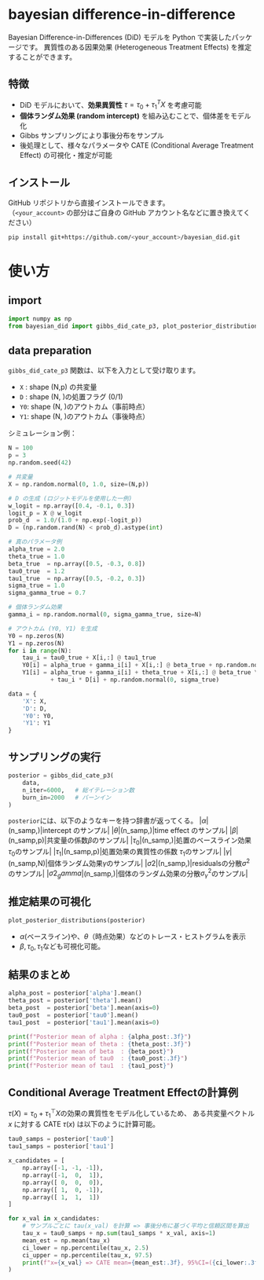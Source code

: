 # bayesian difference-in-difference
Bayesian Difference-in-Differences (DiD) モデルを Python で実装したパッケージです。
異質性のある因果効果 (Heterogeneous Treatment Effects) を推定することができます。

## 特徴
- DiD モデルにおいて、**効果異質性** $`\tau = \tau_0 + \tau_1^T X `$ を考慮可能
- **個体ランダム効果 (random intercept)** を組み込むことで、個体差をモデル化
- Gibbs サンプリングにより事後分布をサンプル
- 後処理として、様々なパラメータや CATE (Conditional Average Treatment Effect) の可視化・推定が可能

## インストール

GitHub リポジトリから直接インストールできます。  
（`<your_account>` の部分はご自身の GitHub アカウント名などに置き換えてください）

```bash
pip install git+https://github.com/<your_account>/bayesian_did.git
```

# 使い方

## import

```python
import numpy as np
from bayesian_did import gibbs_did_cate_p3, plot_posterior_distributions
```

## data preparation
`gibbs_did_cate_p3` 関数は、以下を入力として受け取ります。
- `X` : shape (N,p) の共変量
- `D` : shape (N, )の処置フラグ (0/1)
- `Y0`: shape (N, )のアウトカム（事前時点）
- `Y1`: shape (N, )のアウトカム（事後時点）

シミュレーション例：
``` python
N = 100
p = 3
np.random.seed(42)

# 共変量
X = np.random.normal(0, 1.0, size=(N,p))

# D の生成 (ロジットモデルを使用した一例)
w_logit = np.array([0.4, -0.1, 0.3])
logit_p = X @ w_logit
prob_d  = 1.0/(1.0 + np.exp(-logit_p))
D = (np.random.rand(N) < prob_d).astype(int)

# 真のパラメータ例
alpha_true = 2.0
theta_true = 1.0
beta_true  = np.array([0.5, -0.3, 0.8])
tau0_true  = 1.2
tau1_true  = np.array([0.5, -0.2, 0.3])
sigma_true = 1.0
sigma_gamma_true = 0.7

# 個体ランダム効果
gamma_i = np.random.normal(0, sigma_gamma_true, size=N)

# アウトカム (Y0, Y1) を生成
Y0 = np.zeros(N)
Y1 = np.zeros(N)
for i in range(N):
    tau_i = tau0_true + X[i,:] @ tau1_true
    Y0[i] = alpha_true + gamma_i[i] + X[i,:] @ beta_true + np.random.normal(0, sigma_true)
    Y1[i] = alpha_true + gamma_i[i] + theta_true + X[i,:] @ beta_true \
            + tau_i * D[i] + np.random.normal(0, sigma_true)

data = {
    'X': X,
    'D': D,
    'Y0': Y0,
    'Y1': Y1
}
```
## サンプリングの実行
```python
posterior = gibbs_did_cate_p3(
    data,
    n_iter=6000,   # 総イテレーション数
    burn_in=2000   # バーンイン
)
```
`posterior`には、以下のようなキーを持つ辞書が返ってくる。
|$`\alpha`$|(n_samp,)|intercept のサンプル|
|$`\theta`$|(n_samp,)|time effect のサンプル|
|$`\beta`$|(n_samp,p)|共変量の係数$`\beta`$のサンプル|
|$`\tau_0`$|(n_samp,)|処置のベースライン効果 $`\tau_0`$のサンプル|
|$`\tau_1`$|(n_samp,p)|処置効果の異質性の係数 $`\tau_1`$のサンプル|
|$`\gamma`$|(n_samp,N)|個体ランダム効果$`\gamma`$のサンプル|
|$`\sigma2`$|(n_samp,)|residualsの分散$`\sigma^2`$のサンプル|
|$`\sigma2_gamma`$|(n_samp,)|個体のランダム効果の分散$`\sigma_\gamma^2`$のサンプル|


## 推定結果の可視化
```python
plot_posterior_distributions(posterior)
```
- $`\alpha`$(ベースライン)や、$`\theta`$（時点効果）などのトレース・ヒストグラムを表示
- $`\beta, \tau_0, \tau_1`$なども可視化可能。

## 結果のまとめ
```python
alpha_post = posterior['alpha'].mean()
theta_post = posterior['theta'].mean()
beta_post  = posterior['beta'].mean(axis=0)
tau0_post  = posterior['tau0'].mean()
tau1_post  = posterior['tau1'].mean(axis=0)

print(f"Posterior mean of alpha : {alpha_post:.3f}")
print(f"Posterior mean of theta : {theta_post:.3f}")
print(f"Posterior mean of beta  : {beta_post}")
print(f"Posterior mean of tau0  : {tau0_post:.3f}")
print(f"Posterior mean of tau1  : {tau1_post}")
```

## Conditional Average Treatment Effectの計算例
$`\tau(X) = \tau_0 + \tau_{1}^{\top}X`$の効果の異質性をモデル化しているため、
ある共変量ベクトル $`x`$ に対する CATE $`\tau(x)`$ は以下のように計算可能。

```python
tau0_samps = posterior['tau0']
tau1_samps = posterior['tau1']

x_candidates = [
    np.array([-1, -1, -1]),
    np.array([-1,  0,  1]),
    np.array([ 0,  0,  0]),
    np.array([ 1,  0, -1]),
    np.array([ 1,  1,  1])
]

for x_val in x_candidates:
    # サンプルごとに tau(x_val) を計算 => 事後分布に基づく平均と信頼区間を算出
    tau_x = tau0_samps + np.sum(tau1_samps * x_val, axis=1)
    mean_est = np.mean(tau_x)
    ci_lower = np.percentile(tau_x, 2.5)
    ci_upper = np.percentile(tau_x, 97.5)
    print(f"x={x_val} => CATE mean={mean_est:.3f}, 95%CI=({ci_lower:.3f}, {ci_upper:.3f})")
)
```
